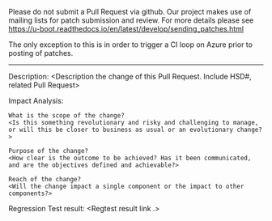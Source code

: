 Please do not submit a Pull Request via github.  Our project makes use of
mailing lists for patch submission and review.  For more details please
see https://u-boot.readthedocs.io/en/latest/develop/sending_patches.html

The only exception to this is in order to trigger a CI loop on Azure prior
to posting of patches.

-------------------------------------------------------------------------------------------

Description: <Description the change of this Pull Request. Include HSD#, related Pull Request>

Impact Analysis:

    What is the scope of the change?
    <Is this something revolutionary and risky and challenging to manage, 
    or will this be closer to business as usual or an evolutionary change?>

    Purpose of the change?
    <How clear is the outcome to be achieved? Has it been communicated, 
    and are the objectives defined and achievable?>

    Reach of the change?
    <Will the change impact a single component or the impact to other components?>

Regression Test result: <Regtest result link .>
